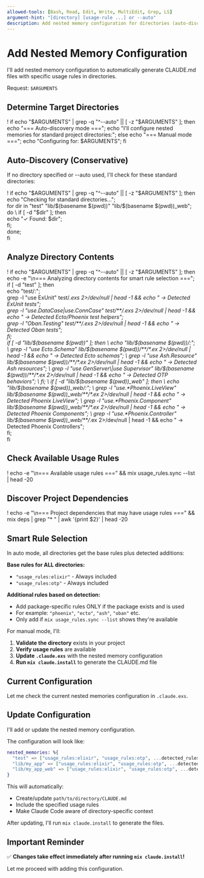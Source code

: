```yaml
---
allowed-tools: [Bash, Read, Edit, Write, MultiEdit, Grep, LS]
argument-hint: "[directory] [usage-rule ...] or --auto"
description: Add nested memory configuration for directories (auto-discovers if not specified)
---
```


# Add Nested Memory Configuration

I'll add nested memory configuration to automatically generate CLAUDE.md files with specific usage rules in directories.

Request: `$ARGUMENTS`

## Determine Target Directories

! if echo "$ARGUMENTS" | grep -q "^--auto" || [ -z "$ARGUMENTS" ]; then echo "=== Auto-discovery mode ==="; echo "I'll configure nested memories for standard project directories:"; else echo "=== Manual mode ==="; echo "Configuring for: $ARGUMENTS"; fi

## Auto-Discovery (Conservative)

If no directory specified or --auto used, I'll check for these standard directories:

! if echo "$ARGUMENTS" | grep -q "^--auto" || [ -z "$ARGUMENTS" ]; then \
    echo "Checking for standard directories..."; \
    for dir in "test" "lib/$(basename $(pwd))" "lib/$(basename $(pwd))_web"; do \
      if [ -d "$dir" ]; then \
        echo "✓ Found: $dir"; \
      fi; \
    done; \
  fi

## Analyze Directory Contents

! if echo "$ARGUMENTS" | grep -q "^--auto" || [ -z "$ARGUMENTS" ]; then \
    echo -e "\n=== Analyzing directory contents for smart rule selection ==="; \
    if [ -d "test" ]; then \
      echo "test/:"; \
      grep -l "use ExUnit" test/*.exs 2>/dev/null | head -1 && echo "  → Detected ExUnit tests"; \
      grep -l "use.*DataCase\|use.*ConnCase" test/**/*.exs 2>/dev/null | head -1 && echo "  → Detected Ecto/Phoenix test helpers"; \
      grep -l "Oban.Testing" test/**/*.exs 2>/dev/null | head -1 && echo "  → Detected Oban tests"; \
    fi; \
    if [ -d "lib/$(basename $(pwd))" ]; then \
      echo "lib/$(basename $(pwd))/:"; \
      grep -l "use Ecto.Schema" lib/$(basename $(pwd))/**/*.ex 2>/dev/null | head -1 && echo "  → Detected Ecto schemas"; \
      grep -l "use Ash.Resource" lib/$(basename $(pwd))/**/*.ex 2>/dev/null | head -1 && echo "  → Detected Ash resources"; \
      grep -l "use GenServer\|use Supervisor" lib/$(basename $(pwd))/**/*.ex 2>/dev/null | head -1 && echo "  → Detected OTP behaviors"; \
    fi; \
    if [ -d "lib/$(basename $(pwd))_web" ]; then \
      echo "lib/$(basename $(pwd))_web/:"; \
      grep -l "use.*Phoenix.LiveView" lib/$(basename $(pwd))_web/**/*.ex 2>/dev/null | head -1 && echo "  → Detected Phoenix LiveView"; \
      grep -l "use.*Phoenix.Component" lib/$(basename $(pwd))_web/**/*.ex 2>/dev/null | head -1 && echo "  → Detected Phoenix Components"; \
      grep -l "use.*Phoenix.Controller" lib/$(basename $(pwd))_web/**/*.ex 2>/dev/null | head -1 && echo "  → Detected Phoenix Controllers"; \
    fi; \
  fi

## Check Available Usage Rules

! echo -e "\n=== Available usage rules ===" && mix usage_rules.sync --list | head -20

## Discover Project Dependencies

! echo -e "\n=== Project dependencies that may have usage rules ===" && mix deps | grep "* " | awk '{print $2}' | head -20

## Smart Rule Selection

In auto mode, all directories get the base rules plus detected additions:

**Base rules for ALL directories:**
- `"usage_rules:elixir"` - Always included
- `"usage_rules:otp"` - Always included

**Additional rules based on detection:**
- Add package-specific rules ONLY if the package exists and is used
- For example: `"phoenix"`, `"ecto"`, `"ash"`, `"oban"` etc.
- Only add if `mix usage_rules.sync --list` shows they're available

For manual mode, I'll:
1. **Validate the directory** exists in your project
2. **Verify usage rules** are available
3. **Update `.claude.exs`** with the nested memory configuration
4. **Run `mix claude.install`** to generate the CLAUDE.md file

## Current Configuration

Let me check the current nested memories configuration in `.claude.exs`.

## Update Configuration

I'll add or update the nested memory configuration.

The configuration will look like:
```elixir
nested_memories: %{
  "test" => ["usage_rules:elixir", "usage_rules:otp", ...detected_rules],
  "lib/my_app" => ["usage_rules:elixir", "usage_rules:otp", ...detected_rules],
  "lib/my_app_web" => ["usage_rules:elixir", "usage_rules:otp", ...detected_rules]
}
```

This will automatically:
- Create/update `path/to/directory/CLAUDE.md`
- Include the specified usage rules
- Make Claude Code aware of directory-specific context

After updating, I'll run `mix claude.install` to generate the files.

## Important Reminder

✅ **Changes take effect immediately after running `mix claude.install`!**

Let me proceed with adding this configuration.
